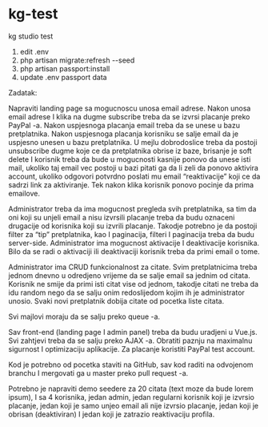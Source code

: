 # kg-test
kg studio test

1) edit .env
2) php artisan migrate:refresh --seed
3) php artisan passport:install
4) update .env passport data

Zadatak:

Napraviti landing page sa mogucnoscu unosa email adrese.
Nakon unosa email adrese I klika na dugme subscribe treba da se izvrsi placanje preko PayPal -a.
Nakon uspjesnoga placanja email treba da se unese u bazu pretplatnika.
Nakon uspjesnoga placanja korisniku se salje email da je uspjesno unesen u bazu pretplatnika.
U mejlu dobrodoslice treba da postoji unsubscribe dugme koje ce da pretplatnika obrise iz baze, brisanje je soft delete I korisnik treba da bude u mogucnosti kasnije ponovo da unese isti mail, ukoliko taj email vec postoji u bazi pitati ga da li zeli da ponovo aktivira account, ukoliko odgovori potvrdno poslati mu email “reaktivacije” koji ce da sadrzi link za aktiviranje. Tek nakon klika korisnik ponovo pocinje da prima emailove.

Administrator treba da ima mogucnost pregleda svih pretplatnika, sa tim da oni koji su unjeli email a nisu izvrsili placanje treba da budu oznaceni drugacije od korisnika koji su izvrili placanje.
Takodje potrebno je da postoji filter za “tip” pretplatnika, kao I paginacija, filteri I paginacija treba da budu server-side.
Administrator ima mogucnost aktivacije I deaktivacije korisnika. Bilo da se radi o aktivaciji ili deaktivaciji korisnik treba da primi email o tome.

Administrator ima CRUD funkcionalnost za citate.
Svim pretplatnicima treba jednom dnevno u odredjeno vrijeme da se salje email sa jednim od citata.
Korisnik ne smije da primi isti citat vise od jednom, takodje citati ne treba da idu random nego da se salju onim redoslijedom kojim ih je administrator unosio. 
Svaki novi pretplatnik dobija citate od pocetka liste citata.

Svi majlovi moraju da se salju preko queue -a.

Sav front-end (landing page I admin panel) treba da budu uradjeni u Vue.js.
Svi zahtjevi treba da se salju preko AJAX -a.
Obratiti paznju na maximalnu sigurnost I optimizaciju aplikacije.
Za placanje koristiti PayPal test account.

Kod je potrebno od pocetka staviti na GitHub, sav kod raditi na odvojenom branchu I mergovati ga u master preko pull request -a.

Potrebno je napraviti demo seedere za 20 citata (text moze da bude lorem ipsum), I sa 4 korisnika, jedan admin, jedan regularni korisnik koji je izvrsio placanje, jedan koji je samo unjeo email ali nije izvrsio placanje, jedan koji je obrisan (deaktiviran) I jedan koji je zatrazio reaktivaciju profila.
